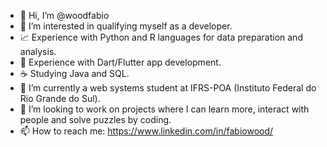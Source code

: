 - 👋 Hi, I’m @woodfabio
- 👀 I’m interested in qualifying myself as a developer.
- 📈 Experience with Python and R languages for data preparation and analysis.
- 📱 Experience with Dart/Flutter app development.
- ☕️ Studying Java and SQL.
- 🌱 I’m currently a web systems student at IFRS-POA (Instituto Federal do Rio Grande do Sul).
- 💞️ I’m looking to work on projects where I can learn more, interact with people and solve puzzles by coding.
- 📫 How to reach me: https://www.linkedin.com/in/fabiowood/

<!---
woodfabio/woodfabio is a ✨ special ✨ repository because its `README.md` (this file) appears on your GitHub profile.
You can click the Preview link to take a look at your changes.
--->
